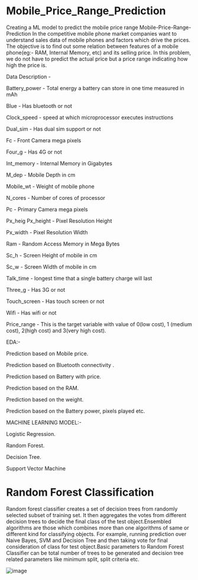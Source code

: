 # Mobile_Price_Range_Prediction
Creating a ML model to predict the mobile price range
Mobile-Price-Range-Prediction In the competitive mobile phone market companies want to understand sales data of mobile phones and factors which drive the prices. The objective is to find out some relation between features of a mobile phone(eg:- RAM, Internal Memory, etc) and its selling price. In this problem, we do not have to predict the actual price but a price range indicating how high the price is.

Data Description -

Battery_power - Total energy a battery can store in one time measured in mAh

Blue - Has bluetooth or not

Clock_speed - speed at which microprocessor executes instructions

Dual_sim - Has dual sim support or not

Fc - Front Camera mega pixels

Four_g - Has 4G or not

Int_memory - Internal Memory in Gigabytes

M_dep - Mobile Depth in cm

Mobile_wt - Weight of mobile phone

N_cores - Number of cores of processor

Pc - Primary Camera mega pixels

Px_heig Px_height - Pixel Resolution Height

Px_width - Pixel Resolution Width

Ram - Random Access Memory in Mega Bytes

Sc_h - Screen Height of mobile in cm

Sc_w - Screen Width of mobile in cm

Talk_time - longest time that a single battery charge will last

Three_g - Has 3G or not

Touch_screen - Has touch screen or not

Wifi - Has wifi or not

Price_range - This is the target variable with value of 0(low cost), 1 (medium cost), 2(high cost) and 3(very high cost).

EDA:-

Prediction based on Mobile price.

Prediction based on Bluetooth connectivity .

Prediction based on Battery with price.

Prediction based on the RAM.

Prediction based on the weight.

Prediction based on the Battery power, pixels played etc.

MACHINE LEARNING MODEL:-

Logistic Regression.

Random Forest.

Decision Tree.

Support Vector Machine

# Random Forest Classification
 
Random forest classifier creates a set of decision trees from randomly selected subset of training set. It then aggregates the votes from different decision trees to decide the final class of the test object.Ensembled algorithms are those which combines more than one algorithms of same or different kind for classifying objects. For example, running prediction over Naive Bayes, SVM and Decision Tree and then taking vote for final consideration of class for test object.Basic parameters to Random Forest Classifier can be total number of trees to be generated and decision tree related parameters like minimum split, split criteria etc.

![image](https://user-images.githubusercontent.com/109582656/197851487-cac8d12b-da5b-451d-a389-193926233ecb.png)
